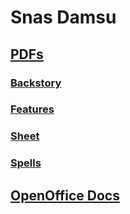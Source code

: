 # Snas Damsu

## [PDFs](https://github.com/pparocza/GHDnD/tree/PC/snas-damsu/Characters/PC/PC_Monk/PC_SHEET_Monk/PDF)

### [Backstory](https://github.com/pparocza/GHDnD/blob/PC/snas-damsu/Characters/PC/PC_Monk/PC_SHEET_Monk/PDF/PC_BSTR_Monk.pdf)
### [Features](https://github.com/pparocza/GHDnD/blob/PC/snas-damsu/Characters/PC/PC_Monk/PC_SHEET_Monk/PDF/PC_FEATURES_Monk.pdf)
### [Sheet](https://github.com/pparocza/GHDnD/blob/PC/snas-damsu/Characters/PC/PC_Monk/PC_SHEET_Monk/PDF/PC_SHEET_Monk.pdf)
### [Spells](https://github.com/pparocza/GHDnD/blob/PC/snas-damsu/Characters/PC/PC_Monk/PC_SHEET_Monk/PDF/PC_SPELLS_Monk.pdf)

## [OpenOffice Docs](https://github.com/pparocza/GHDnD/tree/PC/snas-damsu/Characters/PC/PC_Monk/PC_SHEET_Monk/Doc)
